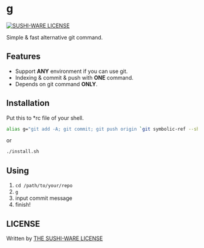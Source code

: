 # g
[![SUSHI-WARE LICENSE](https://img.shields.io/badge/license-SUSHI--WARE%F0%9F%8D%A3-blue.svg)](https://github.com/MakeNowJust/sushi-ware)

Simple &amp; fast alternative git command.

## Features

- Support **ANY** environment if you can use git.
- Indexing & commit & push with **ONE** command.
- Depends on git command **ONLY**.

## Installation

Put this to *rc file of your shell.

```sh
alias g="git add -A; git commit; git push origin `git symbolic-ref --short HEAD`"
```

or

```sh
./install.sh
```

## Using

1. `cd /path/to/your/repo`
1. `g`
1. input commit message
1. finish!

## LICENSE
Written by [THE SUSHI-WARE LICENSE](https://github.com/MakeNowJust/sushi-ware)
